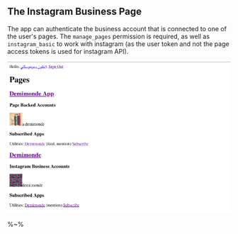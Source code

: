 ## The Instagram Business Page

The app can authenticate the business account that is connected to one of the user's pages. The `manage_pages` permission is required, as well as `instagram_basic` to work with instagram (as the user token and not the page access tokens is used for instagram API).

![The Pages List](doc/list.png)

%~%